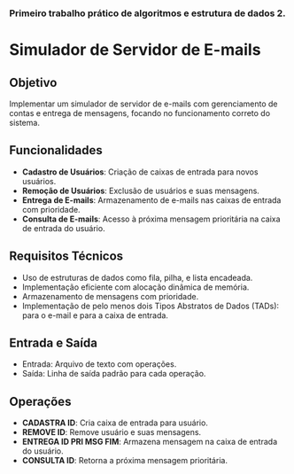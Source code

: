 ### Primeiro trabalho prático de algoritmos e estrutura de dados 2. 

# Simulador de Servidor de E-mails

## Objetivo
Implementar um simulador de servidor de e-mails com gerenciamento de contas e entrega de mensagens, focando no funcionamento correto do sistema.

## Funcionalidades
- **Cadastro de Usuários**: Criação de caixas de entrada para novos usuários.
- **Remoção de Usuários**: Exclusão de usuários e suas mensagens.
- **Entrega de E-mails**: Armazenamento de e-mails nas caixas de entrada com prioridade.
- **Consulta de E-mails**: Acesso à próxima mensagem prioritária na caixa de entrada do usuário.

## Requisitos Técnicos
- Uso de estruturas de dados como fila, pilha, e lista encadeada.
- Implementação eficiente com alocação dinâmica de memória.
- Armazenamento de mensagens com prioridade.
- Implementação de pelo menos dois Tipos Abstratos de Dados (TADs): para o e-mail e para a caixa de entrada.

## Entrada e Saída
- Entrada: Arquivo de texto com operações.
- Saída: Linha de saída padrão para cada operação.

## Operações
- **CADASTRA ID**: Cria caixa de entrada para usuário.
- **REMOVE ID**: Remove usuário e suas mensagens.
- **ENTREGA ID PRI MSG FIM**: Armazena mensagem na caixa de entrada do usuário.
- **CONSULTA ID**: Retorna a próxima mensagem prioritária.
